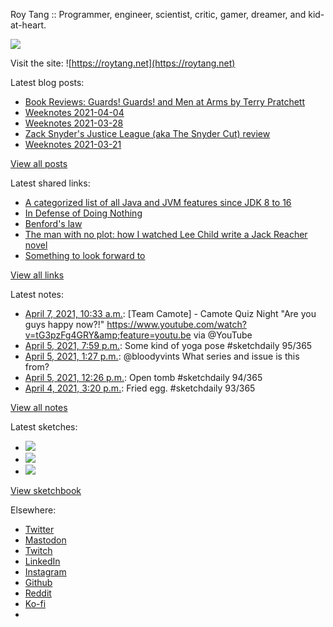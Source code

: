 Roy Tang :: Programmer, engineer, scientist, critic, gamer, dreamer, and kid-at-heart.

![](https://roytang.net/static/img/profile.jpg)

Visit the site: ![https://roytang.net](https://roytang.net)

Latest blog posts:

- [Book Reviews: Guards! Guards! and Men at Arms by Terry Pratchett](https://roytang.net/2021/04/discworld-city-watch/)
- [Weeknotes 2021-04-04](https://roytang.net/2021/04/weeknotes-2021-04-04/)
- [Weeknotes 2021-03-28](https://roytang.net/2021/03/weeknotes-2021-03-28/)
- [Zack Snyder&#x27;s Justice League (aka The Snyder Cut) review](https://roytang.net/2021/03/snyder-cut/)
- [Weeknotes 2021-03-21](https://roytang.net/2021/03/weeknotes-2021-03-21/)

[View all posts](https://roytang.net/blog)

Latest shared links:

- [A categorized list of all Java and JVM features since JDK 8 to 16](https://roytang.net/2021/04/a-categorized-list-of-all-java-and-jvm-features-since-jdk-8-to-16/)
- [In Defense of Doing Nothing](https://roytang.net/2021/04/in-defense-of-doing-nothing/)
- [Benford&#x27;s law](https://roytang.net/2021/04/benfords-law/)
- [The man with no plot: how I watched Lee Child write a Jack Reacher novel](https://roytang.net/2021/04/the-man-with-no-plot-how-i-watched-lee-child-write-a-jack-reacher-novel/)
- [Something to look forward to](https://roytang.net/2021/03/something-to-look-forward-to/)

[View all links](https://roytang.net/links)

Latest notes:

- [April 7, 2021, 10:33 a.m.](https://roytang.net/2021/04/1379623251479908354/): [Team Camote] - Camote Quiz Night &quot;Are you guys happy now?!&quot; https://www.youtube.com/watch?v=tG3pzFg4GRY&amp;feature=youtu.be via @YouTube
- [April 5, 2021, 7:59 p.m.](https://roytang.net/2021/04/1379041002778984448/): Some kind of yoga pose #sketchdaily 95/365
- [April 5, 2021, 1:27 p.m.](https://roytang.net/2021/04/1378942372751417350/): @bloodyvints What series and issue is this from?
- [April 5, 2021, 12:26 p.m.](https://roytang.net/2021/04/1378926899255123970/): Open tomb #sketchdaily 94/365
- [April 4, 2021, 3:20 p.m.](https://roytang.net/2021/04/1378608294454046720/): Fried egg. #sketchdaily 93/365

[View all notes](https://roytang.net/notes)

Latest sketches:


- ![](https://roytang.net/media/cache/f5/8c/f58c682ef1c0682b9e6ea7a01fd74576.jpg)
- ![](https://roytang.net/media/cache/dc/fd/dcfd8c344649388a0bbb3960fd2b61ea.jpg)
- ![](https://roytang.net/media/cache/b2/f5/b2f5c2da5af483f4c82f1b058dcb2ba4.jpg)

[View sketchbook](https://roytang.net/albums/sketchbook)


Elsewhere:

- [Twitter](https://twitter.com/roytang)
- [Mastodon](https://mastodon.technology/@roytang)
- [Twitch](https://twitch.tv/twitchyroy)
- [LinkedIn](https://www.linkedin.com/in/roytang)
- [Instagram](https://instagram.com/roytang0400)
- [Github](https://github.com/roytang)
- [Reddit](https://reddit.com/u/hungryroy)
- [Ko-fi](https://ko-fi.com/roytang)
- [](mailto:hello@roytang.net)